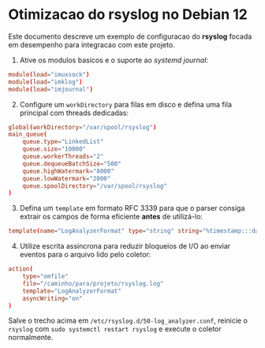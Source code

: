 # Otimizacao do rsyslog no Debian 12

Este documento descreve um exemplo de configuracao do **rsyslog** focada em desempenho para integracao com este projeto.

1. Ative os modulos basicos e o suporte ao *systemd journal*:

```conf
module(load="imuxsock")
module(load="imklog")
module(load="imjournal")
```

2. Configure um `workDirectory` para filas em disco e defina uma fila principal com threads dedicadas:

```conf
global(workDirectory="/var/spool/rsyslog")
main_queue(
    queue.type="LinkedList"
    queue.size="10000"
    queue.workerThreads="2"
    queue.dequeueBatchSize="500"
    queue.highWatermark="8000"
    queue.lowWatermark="2000"
    queue.spoolDirectory="/var/spool/rsyslog"
)
```

3. Defina um `template` em formato RFC 3339 para que o parser consiga extrair os campos de forma eficiente **antes** de utilizá-lo:

```conf
template(name="LogAnalyzerFormat" type="string" string="%timestamp:::date-rfc3339% %HOSTNAME% %syslogtag%%msg%\n")
```

4. Utilize escrita assincrona para reduzir bloqueios de I/O ao enviar eventos para o arquivo lido pelo coletor:

```conf
action(
    type="omfile"
    file="/caminho/para/projeto/rsyslog.log"
    template="LogAnalyzerFormat"
    asyncWriting="on"
)
```

Salve o trecho acima em `/etc/rsyslog.d/50-log_analyzer.conf`, reinicie o `rsyslog` com `sudo systemctl restart rsyslog` e execute o coletor normalmente.
